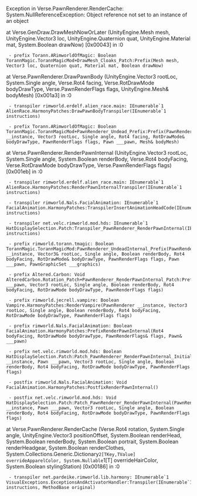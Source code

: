 Exception in Verse.PawnRenderer.RenderCache: System.NullReferenceException: Object reference not set to an instance of an object

  at Verse.GenDraw.DrawMeshNowOrLater (UnityEngine.Mesh mesh, UnityEngine.Vector3 loc, UnityEngine.Quaternion quat, UnityEngine.Material mat, System.Boolean drawNow) [0x00043] in <b64badbf3c3d41018b3ca5d3e8c77771>:0 
  
     - prefix Torann.ARimworldOfMagic: Boolean TorannMagic.TorannMagicMod+DrawMesh_Cloaks_Patch:Prefix(Mesh mesh, Vector3 loc, Quaternion quat, Material mat, Boolean drawNow)
  
  at Verse.PawnRenderer.DrawPawnBody (UnityEngine.Vector3 rootLoc, System.Single angle, Verse.Rot4 facing, Verse.RotDrawMode bodyDrawType, Verse.PawnRenderFlags flags, UnityEngine.Mesh& bodyMesh) [0x001a3] in <b64badbf3c3d41018b3ca5d3e8c77771>:0
  
     - transpiler rimworld.erdelf.alien_race.main: IEnumerable`1 AlienRace.HarmonyPatches:DrawPawnBodyTranspiler(IEnumerable`1 instructions)
  
     - prefix Torann.ARimworldOfMagic: Boolean TorannMagic.TorannMagicMod+PawnRenderer_Undead_Prefix:Prefix(PawnRenderer __instance, Vector3 rootLoc, Single angle, Rot4 facing, RotDrawMode& bodyDrawType, PawnRenderFlags flags, Pawn ___pawn, Mesh& bodyMesh)
  
  at Verse.PawnRenderer.RenderPawnInternal (UnityEngine.Vector3 rootLoc, System.Single angle, System.Boolean renderBody, Verse.Rot4 bodyFacing, Verse.RotDrawMode bodyDrawType, Verse.PawnRenderFlags flags) [0x001eb] in <b64badbf3c3d41018b3ca5d3e8c77771>:0 
  
     - transpiler rimworld.erdelf.alien_race.main: IEnumerable`1 AlienRace.HarmonyPatches:RenderPawnInternalTranspiler(IEnumerable`1 instructions)
  
     - transpiler rimworld.Nals.FacialAnimation: IEnumerable`1 FacialAnimation.HarmonyPatches:TranspilerInsertAnimationHeadCode(IEnumerable`1 instructions)
  
     - transpiler net.velc.rimworld.mod.hds: IEnumerable`1 HatDisplaySelection.Patch:Transpiler_PawnRenderer_RenderPawnInternal(IEnumerable`1 instructions)
  
     - prefix rimworld.torann.tmagic: Boolean TorannMagic.TorannMagicMod:PawnRenderer_UndeadInternal_Prefix(PawnRenderer __instance, Vector3& rootLoc, Single angle, Boolean renderBody, Rot4 bodyFacing, RotDrawMode& bodyDrawType, PawnRenderFlags flags, Pawn ___pawn, PawnGraphicSet ___graphics)
  
     - prefix Altered.Carbon: Void AlteredCarbon.Rotation_Patch+PawnRenderer_RenderPawnInternal_Patch:Prefix(Pawn ___pawn, Vector3 rootLoc, Single angle, Boolean renderBody, Rot4 bodyFacing, RotDrawMode bodyDrawType, PawnRenderFlags flags)
  
     - prefix rimworld.jecrell.vampire: Boolean Vampire.HarmonyPatches:RenderVampire(PawnRenderer __instance, Vector3 rootLoc, Single angle, Boolean renderBody, Rot4 bodyFacing, RotDrawMode bodyDrawType, PawnRenderFlags flags)
  
     - prefix rimworld.Nals.FacialAnimation: Boolean FacialAnimation.HarmonyPatches:PrefixRenderPawnInternal(Rot4 bodyFacing, RotDrawMode bodyDrawType, PawnRenderFlags& flags, Pawn& ___pawn)
  
     - prefix net.velc.rimworld.mod.hds: Boolean HatDisplaySelection.Patch:Patch_PawnRenderer_RenderPawnInternal_Initialize(PawnRenderer __instance, Pawn ___pawn, Vector3 rootLoc, Single angle, Boolean renderBody, Rot4 bodyFacing, RotDrawMode bodyDrawType, PawnRenderFlags flags)
  
     - postfix rimworld.Nals.FacialAnimation: Void FacialAnimation.HarmonyPatches:PostfixRenderPawnInternal()
  
     - postfix net.velc.rimworld.mod.hds: Void HatDisplaySelection.Patch:Patch_PawnRenderer_RenderPawnInternal(PawnRenderer __instance, Pawn ___pawn, Vector3 rootLoc, Single angle, Boolean renderBody, Rot4 bodyFacing, RotDrawMode bodyDrawType, PawnRenderFlags flags)
  
  at Verse.PawnRenderer.RenderCache (Verse.Rot4 rotation, System.Single angle, UnityEngine.Vector3 positionOffset, System.Boolean renderHead, System.Boolean renderBody, System.Boolean portrait, System.Boolean renderHeadgear, System.Boolean renderClothes, System.Collections.Generic.Dictionary`2[TKey,TValue] overrideApparelColor, System.Nullable`1[T] overrideHairColor, System.Boolean stylingStation) [0x00186] in <b64badbf3c3d41018b3ca5d3e8c77771>:0 
  
     - transpiler net.pardeike.rimworld.lib.harmony: IEnumerable`1 VisualExceptions.ExceptionsAndActivatorHandler:Transpiler(IEnumerable`1 instructions, MethodBase original)
